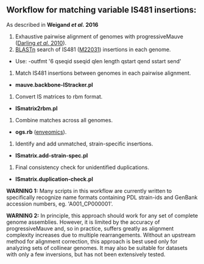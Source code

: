 ## Workflow for matching variable IS481 insertions:  
As described in __Weigand *et al.* 2016__  

1. Exhaustive pairwise alignment of genomes with progressiveMauve ([Darling *et al.* 2010](http://www.ncbi.nlm.nih.gov/pubmed/20593022)).
1. [BLASTn](http://www.ncbi.nlm.nih.gov/books/NBK279671/) search of IS481 ([M22031](http://www.ncbi.nlm.nih.gov/nuccore/144060/)) insertions in each genome.  
  * Use: -outfmt '6 qseqid sseqid qlen length qstart qend sstart send'
1. Match IS481 insertions between genomes in each pairwise alignment.  
  * __mauve.backbone-IStracker.pl__
1. Convert IS matrices to rbm format.
  * __ISmatrix2rbm.pl__  
1. Combine matches across all genomes.  
  * __ogs.rb__ ([enveomics](http://enve-omics.ce.gatech.edu/enveomics/)).
1. Identify and add unmatched, strain-specific insertions.
  * __ISmatrix.add-strain-spec.pl__
1. Final consistency check for unidentified duplications.
  * __ISmatrix.duplication-check.pl__


__WARNING 1:__ Many scripts in this workflow are currently written to specifically recognize name formats containing PDL strain-ids and GenBank accession numbers, eg. 'A001_CP000001'.

__WARNING 2:__ In principle, this approach should work for any set of complete genome assemblies. However, it is limited by the accuracy of progressiveMauve and, so in practice, suffers greatly as alignment complexity increases due to multiple rearrangements. Without an upstream method for alignment correction, this approach is best used only for analyzing sets of collinear genomes. It may also be suitable for datasets with only a few inversions, but has not been extensively tested.  
